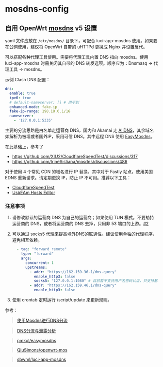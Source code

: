 # mosdns-config
## 自用 OpenWrt [mosdns](https://github.com/IrineSistiana/mosdns) v5 设置

yaml 文件应放在 `/etc/mosdns/` 目录下，可配合 luci-app-mosdns 使用。如果要在公网使用，建议将 OpenWrt 自带的 uHTTPd 更换成 Nginx 并设置反代。

可以搭配各种代理工具使用。需要将代理工具内置 DNS 指向 mosdns。使用 luci-app-mosdns 时需关闭其自带的 DNS 转发选项。顺序应为：Dnsmasq &rarr; 代理工具 &rarr; mosdns。

示例 Clash DNS 配置：

```yaml
dns:
  enable: true
  ipv6: true
  # default-nameserver: [] # 用不到
  enhanced-mode: fake-ip
  fake-ip-range: 198.18.0.1/16
  nameserver:
    - '127.0.0.1:5335'
```

主要的分流思路是白名单走运营商 DNS，国内和 Akamai 走 [AliDNS](https://alidns.com/)，其余域名如解析为被墙或者国外IP，采用可信 DNS。其中远程 DNS 使用 [EasyMosdns](https://apad.pro/dns-doh/)。

在此基础上，参考了

- https://github.com/XIU2/CloudflareSpeedTest/discussions/317
- https://github.com/IrineSistiana/mosdns/discussions/489

对于使用 4 个常见 CDN 的域名进行 IP 替换。其中对于 Fastly 站点，使用美国 EDNS 重新请求。请定期更换 IP，防止 IP 不可用。推荐以下工具：

- [CloudflareSpeedTest](https://github.com/XIU2/CloudflareSpeedTest)
- [UsbEAm Hosts Editor](https://www.dogfight360.com/blog/475/)

### 注意事项

1. 请修改默认的运营商 DNS 为自己的运营商；如果使用 TUN 模式，不要劫持运营商的 DNS，或者将运营商的 DNS 去掉，只用非 53 端口的上游。[#2](https://github.com/Journalist-HK/mosdns-config/issues/2)

1. 可以通过 socks5 代理来提高境外DNS的联通性。建议使用单独的代理程序，避免相互依赖。

    ```yaml
      - tag: "forward_remote"
        type: "forward"
        args:
          concurrent: 1
          upstreams:
            - addr: "https://162.159.36.1/dns-query"
              enable_http3: false
              socks5: "127.0.0.1:1080" # 目前暂不支持用户名密码认证，只支持基于 TCP 的协议
            - addr: "https://162.159.46.1/dns-query"
              enable_http3: false
    ```

1. 使用 crontab 定时运行 /script/update 来更新规则。

参考：

>[使用Mosdns进行DNS分流](https://apad.pro/mosdns-client/)

>[DNS分流与泄露分析](https://apad.pro/dns-leak/)

>[pmkol/easymosdns](https://github.com/pmkol/easymosdns)

>[QiuSimons/openwrt-mos](https://github.com/QiuSimons/openwrt-mos)

>[sbwml/luci-app-mosdns](https://github.com/sbwml/luci-app-mosdns)

